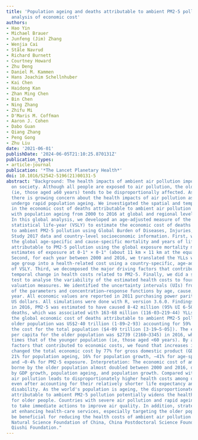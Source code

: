 ```yaml
---
title: 'Population ageing and deaths attributable to ambient PM2·5 pollution: a global
  analysis of economic cost'
authors:
- Hao Yin
- Michael Brauer
- Junfeng (Jim) Zhang
- Wenjia Cai
- Ståle Navrud
- Richard Burnett
- Courtney Howard
- Zhu Deng
- Daniel M. Kammen
- Hans Joachim Schellnhuber
- Kai Chen
- Haidong Kan
- Zhan Ming Chen
- Bin Chen
- Ning Zhang
- Zhifu Mi
- D'Maris M. Coffman
- Aaron J. Cohen
- Dabo Guan
- Qiang Zhang
- Peng Gong
- Zhu Liu
date: '2021-06-01'
publishDate: '2024-06-05T21:10:25.870131Z'
publication_types:
- article-journal
publication: '*The Lancet Planetary Health*'
doi: 10.1016/S2542-5196(21)00131-5
abstract: "Background: The health impacts of ambient air pollution impose large costs
  on society. Although all people are exposed to air pollution, the older population
  (ie, those aged ≥60 years) tends to be disproportionally affected. As a result,
  there is growing concern about the health impacts of air pollution as many countries
  undergo rapid population ageing. We investigated the spatial and temporal variation
  in the economic cost of deaths attributable to ambient air pollution and its interaction
  with population ageing from 2000 to 2016 at global and regional levels. Methods:
  In this global analysis, we developed an age-adjusted measure of the value of a
  statistical life-year (VSLY) to estimate the economic cost of deaths attributable
  to ambient PM2·5 pollution using Global Burden of Diseases, Injuries, and Risk Factors
  Study 2017 data and country-level socioeconomic information. First, we estimated
  the global age-specific and cause-specific mortality and years of life lost (YLLs)
  attributable to PM2·5 pollution using the global exposure mortality model and global
  estimates of exposure at 0·1° × 0·1° (about 11 km × 11 km at the equator) resolution.
  Second, for each year between 2000 and 2016, we translated the YLLs within each
  age group into a health-related cost using a country-specific, age-adjusted measure
  of VSLY. Third, we decomposed the major driving factors that contributed to the
  temporal change in health costs related to PM2·5. Finally, we did a sensitivity
  test to analyse the variability of the estimated health costs to four alternative
  valuation measures. We identified the uncertainty intervals (UIs) from 1000 draws
  of the parameters and concentration–response functions by age, cause, country, and
  year. All economic values are reported in 2011 purchasing power parity-adjusted
  US dollars. All simulations were done with R, version 3.6.0. Findings: Globally,
  in 2016, PM2·5 was estimated to have caused 8·42 million (95% UI 6·50–10·52) attributable
  deaths, which was associated with 163·68 million (116·03–219·44) YLLs. In 2016,
  the global economic cost of deaths attributable to ambient PM2·5 pollution for the
  older population was US$2·40 trillion (1·89–2·93) accounting for 59% (59–60) of
  the cost for the total population ($4·09 trillion [3·19–5·05]). The economic cost
  per capita for the older population was $2739 (2160–3345) in 2016, which was 10
  times that of the younger population (ie, those aged <60 years). By assessing the
  factors that contributed to economic costs, we found that increases in these factors
  changed the total economic cost by 77% for gross domestic product (GDP) per capita,
  21% for population ageing, 16% for population growth, −41% for age-specific mortality,
  and −0·4% for PM2·5 exposure. Interpretation: The economic cost of ambient PM2·5
  borne by the older population almost doubled between 2000 and 2016, driven primarily
  by GDP growth, population ageing, and population growth. Compared with younger people,
  air pollution leads to disproportionately higher health costs among older people,
  even after accounting for their relatively shorter life expectancy and increased
  disability. As the world's population is ageing, the disproportionate health cost
  attributable to ambient PM2·5 pollution potentially widens the health inequities
  for older people. Countries with severe air pollution and rapid ageing rates need
  to take immediate actions to improve air quality. In addition, strategies aimed
  at enhancing health-care services, especially targeting the older population, could
  be beneficial for reducing the health costs of ambient air pollution. Funding: National
  Natural Science Foundation of China, China Postdoctoral Science Foundation, and
  Qiushi Foundation."
---
```

